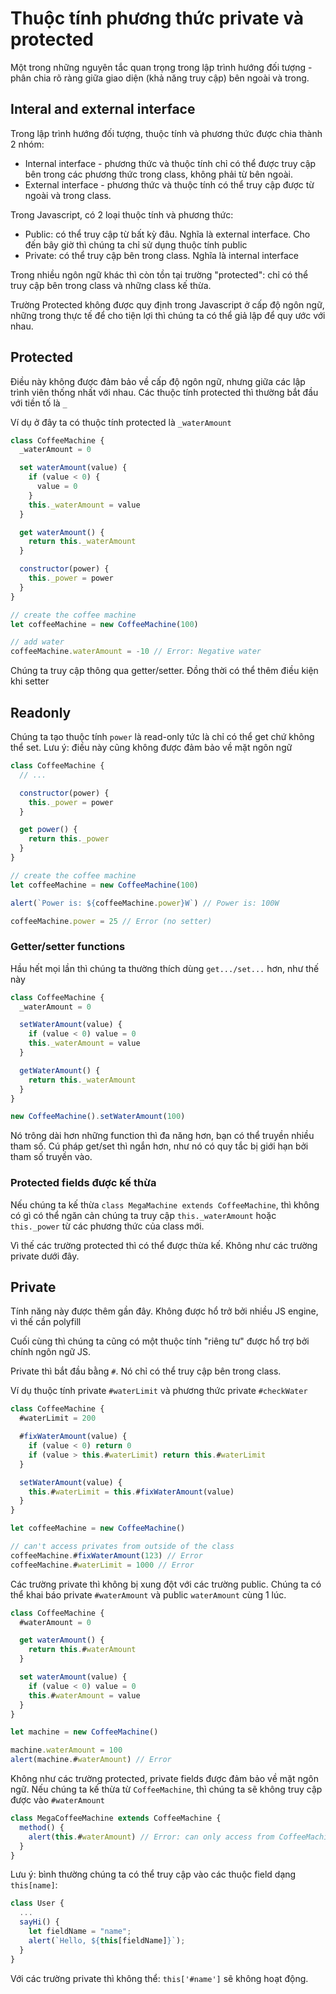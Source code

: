 # Thuộc tính phương thức private và protected

Một trong những nguyên tắc quan trọng trong lập trình hướng đối tượng - phân chia rõ ràng giữa giao diện (khả năng truy cập) bên ngoài và trong.

## Interal and external interface

Trong lập trình hướng đối tượng, thuộc tính và phương thức được chia thành 2 nhóm:

- Internal interface - phương thức và thuộc tính chỉ có thể được truy cập bên trong các phương thức trong class, không phải từ bên ngoài.
- External interface - phương thức và thuộc tính có thể truy cập được từ ngoài và trong class.

Trong Javascript, có 2 loại thuộc tính và phương thức:

- Public: có thể truy cập từ bất kỳ đâu. Nghĩa là external interface. Cho đến bây giờ thì chúng ta chỉ sử dụng thuộc tính public
- Private: có thể truy cập bên trong class. Nghĩa là internal interface

Trong nhiều ngôn ngữ khác thì còn tồn tại trường "protected": chỉ có thể truy cập bên trong class và những class kế thừa.

Trường Protected không được quy định trong Javascript ở cấp độ ngôn ngữ, những trong thực tế để cho tiện lợi thì chúng ta có thể giả lập để quy ước với nhau.

## Protected

Điều này không được đảm bảo về cấp độ ngôn ngữ, nhưng giữa các lập trình viên thống nhất với nhau. Các thuộc tính protected thì thường bắt đầu với tiền tố là `_`

Ví dụ ở đây ta có thuộc tính protected là `_waterAmount`

```js
class CoffeeMachine {
  _waterAmount = 0

  set waterAmount(value) {
    if (value < 0) {
      value = 0
    }
    this._waterAmount = value
  }

  get waterAmount() {
    return this._waterAmount
  }

  constructor(power) {
    this._power = power
  }
}

// create the coffee machine
let coffeeMachine = new CoffeeMachine(100)

// add water
coffeeMachine.waterAmount = -10 // Error: Negative water
```

Chúng ta truy cập thông qua getter/setter. Đồng thời có thể thêm điều kiện khi setter

## Readonly

Chúng ta tạo thuộc tính `power` là read-only tức là chỉ có thể get chứ không thể set.
Lưu ý: điều này cũng không được đảm bảo về mặt ngôn ngữ

```js
class CoffeeMachine {
  // ...

  constructor(power) {
    this._power = power
  }

  get power() {
    return this._power
  }
}

// create the coffee machine
let coffeeMachine = new CoffeeMachine(100)

alert(`Power is: ${coffeeMachine.power}W`) // Power is: 100W

coffeeMachine.power = 25 // Error (no setter)
```

### Getter/setter functions

Hầu hết mọi lần thì chúng ta thường thích dùng `get.../set...` hơn, như thế này

```js
class CoffeeMachine {
  _waterAmount = 0

  setWaterAmount(value) {
    if (value < 0) value = 0
    this._waterAmount = value
  }

  getWaterAmount() {
    return this._waterAmount
  }
}

new CoffeeMachine().setWaterAmount(100)
```

Nó trông dài hơn những function thì đa năng hơn, bạn có thể truyền nhiều tham số.
Cú pháp get/set thì ngắn hơn, như nó có quy tắc bị giới hạn bởi tham số truyền vào.

### Protected fields được kế thừa

Nếu chúng ta kế thừa `class MegaMachine extends CoffeeMachine`, thì không có gì có thể ngăn cản chúng ta truy cập `this._waterAmount` hoặc `this._power` từ các phương thức của class mới.

Vì thế các trường protected thì có thể được thừa kế. Không như các trường private dưới đây.

## Private

Tính năng này được thêm gần đây. Không được hổ trở bởi nhiều JS engine, vì thế cần polyfill

Cuối cùng thì chúng ta cũng có một thuộc tính "riêng tư" được hổ trợ bởi chính ngôn ngữ JS.

Private thì bắt đầu bằng `#`. Nó chỉ có thể truy cập bên trong class.

Ví dụ thuộc tính private `#waterLimit` và phương thức private `#checkWater`

```js
class CoffeeMachine {
  #waterLimit = 200

  #fixWaterAmount(value) {
    if (value < 0) return 0
    if (value > this.#waterLimit) return this.#waterLimit
  }

  setWaterAmount(value) {
    this.#waterLimit = this.#fixWaterAmount(value)
  }
}

let coffeeMachine = new CoffeeMachine()

// can't access privates from outside of the class
coffeeMachine.#fixWaterAmount(123) // Error
coffeeMachine.#waterLimit = 1000 // Error
```

Các trường private thì không bị xung đột với các trường public. Chúng ta có thể khai báo private `#waterAmount` và public `waterAmount` cùng 1 lúc.

```js
class CoffeeMachine {
  #waterAmount = 0

  get waterAmount() {
    return this.#waterAmount
  }

  set waterAmount(value) {
    if (value < 0) value = 0
    this.#waterAmount = value
  }
}

let machine = new CoffeeMachine()

machine.waterAmount = 100
alert(machine.#waterAmount) // Error
```

Không như các trường protected, private fields được đảm bảo về mặt ngôn ngữ.
Nếu chúng ta kế thừa từ `CoffeeMachine`, thì chúng ta sẽ không truy cập được vào `#waterAmount`

```js
class MegaCoffeeMachine extends CoffeeMachine {
  method() {
    alert(this.#waterAmount) // Error: can only access from CoffeeMachine
  }
}
```

Lưu ý: bình thường chúng ta có thể truy cập vào các thuộc field dạng `this[name]`:

```js
class User {
  ...
  sayHi() {
    let fieldName = "name";
    alert(`Hello, ${this[fieldName]}`);
  }
}
```

Với các trường private thì không thể: `this['#name']` sẽ không hoạt động.
